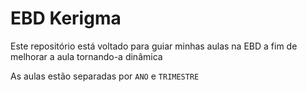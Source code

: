 # EBD Kerigma

Este repositório está voltado para guiar minhas aulas na EBD a fim de melhorar a aula tornando-a dinâmica

As aulas estão separadas por `ANO` e `TRIMESTRE`
